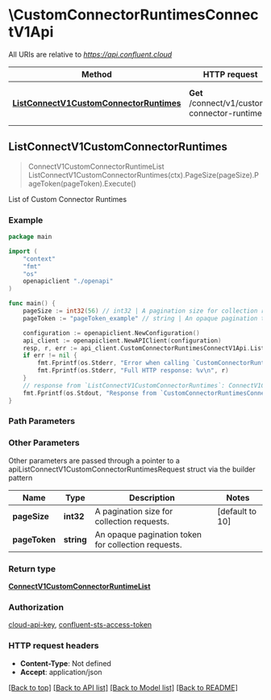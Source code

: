 # \CustomConnectorRuntimesConnectV1Api

All URIs are relative to *https://api.confluent.cloud*

Method | HTTP request | Description
------------- | ------------- | -------------
[**ListConnectV1CustomConnectorRuntimes**](CustomConnectorRuntimesConnectV1Api.md#ListConnectV1CustomConnectorRuntimes) | **Get** /connect/v1/custom-connector-runtimes | List of Custom Connector Runtimes



## ListConnectV1CustomConnectorRuntimes

> ConnectV1CustomConnectorRuntimeList ListConnectV1CustomConnectorRuntimes(ctx).PageSize(pageSize).PageToken(pageToken).Execute()

List of Custom Connector Runtimes



### Example

```go
package main

import (
    "context"
    "fmt"
    "os"
    openapiclient "./openapi"
)

func main() {
    pageSize := int32(56) // int32 | A pagination size for collection requests. (optional) (default to 10)
    pageToken := "pageToken_example" // string | An opaque pagination token for collection requests. (optional)

    configuration := openapiclient.NewConfiguration()
    api_client := openapiclient.NewAPIClient(configuration)
    resp, r, err := api_client.CustomConnectorRuntimesConnectV1Api.ListConnectV1CustomConnectorRuntimes(context.Background()).PageSize(pageSize).PageToken(pageToken).Execute()
    if err != nil {
        fmt.Fprintf(os.Stderr, "Error when calling `CustomConnectorRuntimesConnectV1Api.ListConnectV1CustomConnectorRuntimes``: %v\n", err)
        fmt.Fprintf(os.Stderr, "Full HTTP response: %v\n", r)
    }
    // response from `ListConnectV1CustomConnectorRuntimes`: ConnectV1CustomConnectorRuntimeList
    fmt.Fprintf(os.Stdout, "Response from `CustomConnectorRuntimesConnectV1Api.ListConnectV1CustomConnectorRuntimes`: %v\n", resp)
}
```

### Path Parameters



### Other Parameters

Other parameters are passed through a pointer to a apiListConnectV1CustomConnectorRuntimesRequest struct via the builder pattern


Name | Type | Description  | Notes
------------- | ------------- | ------------- | -------------
 **pageSize** | **int32** | A pagination size for collection requests. | [default to 10]
 **pageToken** | **string** | An opaque pagination token for collection requests. | 

### Return type

[**ConnectV1CustomConnectorRuntimeList**](connect.v1.CustomConnectorRuntimeList.md)

### Authorization

[cloud-api-key](../README.md#cloud-api-key), [confluent-sts-access-token](../README.md#confluent-sts-access-token)

### HTTP request headers

- **Content-Type**: Not defined
- **Accept**: application/json

[[Back to top]](#) [[Back to API list]](../README.md#documentation-for-api-endpoints)
[[Back to Model list]](../README.md#documentation-for-models)
[[Back to README]](../README.md)

